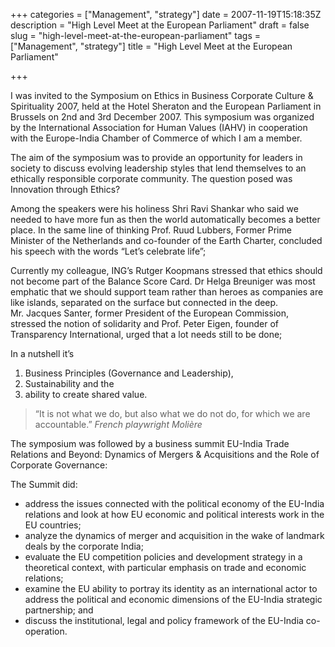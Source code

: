 +++
categories = ["Management", "strategy"]
date = 2007-11-19T15:18:35Z
description = "High Level Meet at the European Parliament"
draft = false
slug = "high-level-meet-at-the-european-parliament"
tags = ["Management", "strategy"]
title = "High Level Meet at the European Parliament"

+++


I was invited to the Symposium on Ethics in Business­ Corporate Culture & Spirituality 2007, held at the Hotel Sheraton and the European Parliament in Brussels on 2nd and 3rd December 2007. This symposium was organized by the International Association for Human Values (IAHV) in cooperation with the Europe-India Chamber of Commerce of which I am a member.  

The aim of the symposium was to provide an opportunity for leaders in society to discuss evolving leadership styles that lend themselves to an ethically responsible corporate community. The question posed was Innovation through Ethics?

Among the speakers were his holiness Shri Ravi Shankar who said we needed to have more fun as then the world automatically becomes a better place. In the same line of thinking Prof. Ruud Lubbers, Former Prime Minister of the Netherlands and co-founder of the Earth Charter, concluded his speech with the words “Let’s celebrate life”;  
 
Currently my colleague, ING’s Rutger Koopmans stressed that ethics should not become part of the Balance Score Card. Dr Helga Breuniger was most emphatic that we should support team rather than heroes as companies are like islands, separated on the surface but connected in the deep.  
 Mr. Jacques Santer, former President of the European Commission, stressed the notion of solidarity and Prof. Peter Eigen, founder of Transparency International, urged that a lot needs still to be done; 
 
In a nutshell it’s  
 1) Business Principles (Governance and Leadership),  
 2) Sustainability and the  
 3) ability to create shared value.  

> “It is not what we do, but also what we do not do, for which we are accountable.”   *French playwright Molière*  

The symposium was followed by a business summit EU-India Trade Relations and Beyond: Dynamics of Mergers & Acquisitions and the Role of Corporate Governance:  
 
The Summit did:  
 * address the issues connected with the political economy of the EU-India relations and look at how EU economic and political interests work in the EU countries;  
 * analyze the dynamics of merger and acquisition in the wake of landmark deals by the corporate India;  
 * evaluate the EU competition policies and development strategy in a theoretical context, with particular emphasis on trade and economic relations;  
 * examine the EU ability to portray its identity as an international actor to address the political and economic dimensions of the EU-India strategic partnership; and  
 * discuss the institutional, legal and policy framework of the EU-India co-operation.

